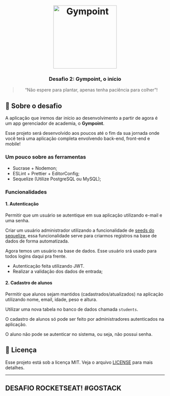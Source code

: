 <h1 align="center">
  <img alt="Gympoint" title="Gympoint" src="https://github.com/Rocketseat/bootcamp-gostack-desafio-02/blob/master/.github/logo.png" width="200px" />
</h1>

<h3 align="center">
  Desafio 2: Gympoint, o início
</h3>

<blockquote align="center">“Não espere para plantar, apenas tenha paciência para colher”!</blockquote>





## :rocket: Sobre o desafio

A aplicação que iremos dar início ao desenvolvimento a partir de agora é um app gerenciador de academia, o **Gympoint**.

Esse projeto será desenvolvido aos poucos até o fim da sua jornada onde você terá uma aplicação completa envolvendo back-end, front-end e mobile!

### Um pouco sobre as ferramentas

- Sucrase + Nodemon;
- ESLint + Prettier + EditorConfig;
- Sequelize (Utilize PostgreSQL ou MySQL);

### Funcionalidades

#### 1. Autenticação

Permitir que um usuário se autentique em sua aplicação utilizando e-mail e uma senha.

Criar um usuário administrador utilizando a funcionalidade de [seeds do sequelize](https://sequelize.org/master/manual/migrations.html#creating-first-seed), essa funcionalidade serve para criarmos registros na base de dados de forma automatizada.



Agora temos um usuário na base de dados.  Esse usuário srá usado para todos logins daqui pra frente.

- Autenticação feita utilizando JWT.
- Realizar a validação dos dados de entrada;

#### 2. Cadastro de alunos

Permitir que alunos sejam mantidos (cadastrados/atualizados) na aplicação utilizando nome, email, idade, peso e altura.

Utilizar uma nova tabela no banco de dados chamada `students`.

O cadastro de alunos só pode ser feito por administradores autenticados na aplicação.

O aluno não pode se autenticar no sistema, ou seja, não possui senha.


## :memo: Licença

Esse projeto está sob a licença MIT. Veja o arquivo [LICENSE](LICENSE.md) para mais detalhes.

---

## DESAFIO ROCKETSEAT! #GOSTACK 
